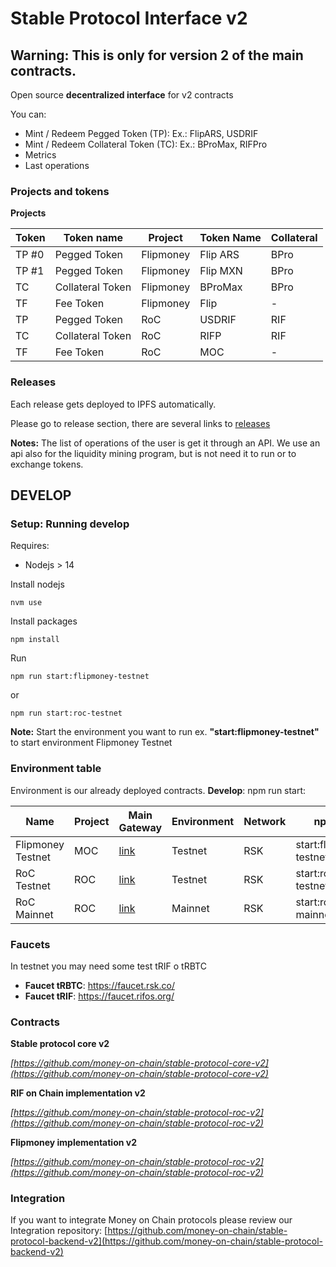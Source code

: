 # Stable Protocol Interface v2

## Warning: This is only for version 2 of the main contracts.

Open source **decentralized interface** for v2 contracts

You can:

* Mint / Redeem Pegged Token (TP): Ex.: FlipARS, USDRIF
* Mint / Redeem Collateral Token (TC): Ex.: BProMax, RIFPro
* Metrics
* Last operations


### Projects and tokens 

**Projects**


| Token | Token name       | Project     | Token Name | Collateral |
|-------|------------------|-------------|------------|------------|
| TP #0 | Pegged Token     | Flipmoney   | Flip ARS   | BPro       |
| TP #1 | Pegged Token     | Flipmoney   | Flip MXN   | BPro       |
| TC    | Collateral Token | Flipmoney   | BProMax    | BPro       |
| TF    | Fee Token        | Flipmoney   | Flip       | -          |
| TP    | Pegged Token     | RoC         | USDRIF     | RIF        |
| TC    | Collateral Token | RoC         | RIFP       | RIF        |
| TF    | Fee Token        | RoC         | MOC        | -          |



### Releases

Each release gets deployed to IPFS automatically.

Please go to release section, there are several links to [releases](https://github.com/money-on-chain/stable-protocol-interface-v2/release) 

**Notes:** The list of operations of the user is get it through an  API. We use an api also for the liquidity mining program, but is not need it to run or to exchange tokens.


## DEVELOP

### Setup: Running develop

Requires:

* Nodejs > 14

Install nodejs

`nvm use`

Install packages

`npm install`

Run

`npm run start:flipmoney-testnet`

or 

`npm run start:roc-testnet`

**Note:** Start the environment you want to run ex. **"start:flipmoney-testnet"** to start environment Flipmoney Testnet 


### Environment table

Environment is our already deployed contracts. 
**Develop**: npm run start:<environment>

| Name              | Project | Main Gateway                         | Environment | Network | npm run                 |
|-------------------|---------|--------------------------------------|-------------|---------|-------------------------|
| Flipmoney Testnet | MOC     | [link](https://www.moneyonchain.com) | Testnet     | RSK     | start:flipmoney-testnet |
| RoC Testnet       | ROC     | [link](https://www.moneyonchain.com) | Testnet     | RSK     | start:roc-testnet       |
| RoC Mainnet       | ROC     | [link](https://dapp.rifonchain.com)  | Mainnet     | RSK     | start:roc-mainnet       |



### Faucets

In testnet you may need some test tRIF o tRBTC

* **Faucet tRBTC**: https://faucet.rsk.co/
* **Faucet tRIF**: https://faucet.rifos.org/


### Contracts


**Stable protocol core v2**

*[https://github.com/money-on-chain/stable-protocol-core-v2](https://github.com/money-on-chain/stable-protocol-core-v2)*

**RIF on Chain implementation v2**

*[https://github.com/money-on-chain/stable-protocol-roc-v2](https://github.com/money-on-chain/stable-protocol-roc-v2)*

**Flipmoney implementation v2**

*[https://github.com/money-on-chain/stable-protocol-roc-v2](https://github.com/money-on-chain/stable-protocol-roc-v2)*


### Integration

If you want to integrate Money on Chain protocols please review our Integration repository:  [https://github.com/money-on-chain/stable-protocol-backend-v2](https://github.com/money-on-chain/stable-protocol-backend-v2)
